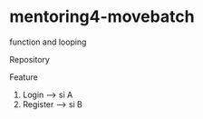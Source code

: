# mentoring4-movebatch
function and looping


Repository

Feature

1. Login --> si A
2. Register --> si B

